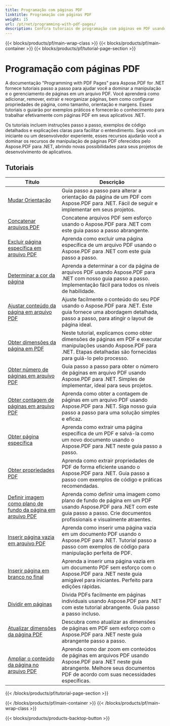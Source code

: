```yaml
---
title: Programação com páginas PDF
linktitle: Programação com páginas PDF
weight: 15
url: /pt/net/programming-with-pdf-pages/
description: Confira tutoriais de programação com páginas em PDF usando Aspose.PDF para .NET. Aprenda a manipular e personalizar as páginas de arquivos PDF.
---
```


{{< blocks/products/pf/main-wrap-class >}}
{{< blocks/products/pf/main-container >}}
{{< blocks/products/pf/tutorial-page-section >}}

# Programação com páginas PDF

A documentação "Programming with PDF Pages" para Aspose.PDF for .NET fornece tutoriais passo a passo para ajudar você a dominar a manipulação e o gerenciamento de páginas em um arquivo PDF. Você aprenderá como adicionar, remover, extrair e reorganizar páginas, bem como configurar propriedades de página, como tamanho, orientação e margens. Esses tutoriais o guiarão por exemplos práticos e fornecerão o conhecimento para trabalhar efetivamente com páginas PDF em seus aplicativos .NET.

Os tutoriais incluem instruções passo a passo, exemplos de código detalhados e explicações claras para facilitar o entendimento. Seja você um iniciante ou um desenvolvedor experiente, esses recursos ajudarão você a dominar os recursos de manipulação de páginas PDF oferecidos pelo Aspose.PDF para .NET, abrindo novas possibilidades para seus projetos de desenvolvimento de aplicativos.

## Tutoriais
| Título | Descrição |
| --- | --- | 
| [Mudar Orientação](./change-orientation/) | Guia passo a passo para alterar a orientação da página de um PDF com Aspose.PDF para .NET. Fácil de seguir e implementar em seus projetos. |  
| [Concatenar arquivos PDF](./concatenate-pdf-files/) | Concatene arquivos PDF sem esforço usando o Aspose.PDF para .NET com este guia passo a passo abrangente. |  
| [Excluir página específica em arquivo PDF](./delete-particular-page/) | Aprenda como excluir uma página específica de um arquivo PDF usando o Aspose.PDF para .NET com este guia passo a passo. |  
| [Determinar a cor da página](./determine-page-color/) | Aprenda a determinar a cor da página de arquivos PDF usando Aspose.PDF para .NET com nosso guia passo a passo. Implementação fácil para todos os níveis de habilidade. |  
| [Ajustar conteúdo da página em arquivo PDF](./fit-page-contents/) | Ajuste facilmente o conteúdo do seu PDF usando o Aspose.PDF para .NET. Este guia fornece uma abordagem detalhada, passo a passo, para atingir o layout de página ideal. |  
| [Obter dimensões da página em PDF](./get-dimensions/) | Neste tutorial, explicamos como obter dimensões de páginas em PDF e executar manipulações usando Aspose.PDF para .NET. Etapas detalhadas são fornecidas para guiá-lo pelo processo. |  
| [Obter número de páginas em arquivo PDF](./get-number-of-pages/) | Guia passo a passo para obter o número de páginas em arquivo PDF usando Aspose.PDF para .NET. Simples de implementar, ideal para seus projetos. |  
| [Obter contagem de páginas em arquivo PDF](./get-page-count/) | Aprenda como obter a contagem de páginas em um arquivo PDF usando Aspose.PDF para .NET. Siga nosso guia passo a passo para uma solução simples e eficaz. |  
| [Obter página específica](./get-particular-page/) | Aprenda como extrair uma página específica de um PDF e salvá-la como um novo documento usando o Aspose.PDF para .NET neste guia passo a passo. |  
| [Obter propriedades PDF](./get-properties/) | Aprenda como extrair propriedades de PDF de forma eficiente usando o Aspose.PDF para .NET. Guia passo a passo com exemplos de código e práticas recomendadas. |  
| [Definir imagem como plano de fundo da página em arquivo PDF](./image-as-background/) | Aprenda como definir uma imagem como plano de fundo de página em um PDF usando Aspose.PDF para .NET com este guia passo a passo. Crie documentos profissionais e visualmente atraentes. |  
| [Inserir página vazia em arquivo PDF](./insert-empty-page/) | Aprenda como inserir uma página vazia em um documento PDF usando o Aspose.PDF para .NET. Tutorial passo a passo com exemplos de código para manipulação perfeita de PDF. |  
| [Inserir página em branco no final](./insert-empty-page-at-end/) | Aprenda a inserir uma página vazia em um documento PDF sem esforço com o Aspose.PDF para .NET neste guia amigável para iniciantes. Perfeito para edições rápidas. |  
| [Dividir em páginas](./split-to-pages/) | Divida PDFs facilmente em páginas individuais usando Aspose.PDF para .NET com este tutorial abrangente. Guia passo a passo incluso. |  
| [Atualizar dimensões da página PDF](./update-dimensions/) | Descubra como atualizar as dimensões de páginas em PDF sem esforço com o Aspose.PDF para .NET neste guia abrangente passo a passo. |  
| [Ampliar o conteúdo da página no arquivo PDF](./zoom-to-page-contents/) | Aprenda como dar zoom em conteúdos de páginas em arquivos PDF usando Aspose.PDF para .NET neste guia abrangente. Melhore seus documentos PDF de acordo com suas necessidades específicas. |  
{{< /blocks/products/pf/tutorial-page-section >}}

{{< /blocks/products/pf/main-container >}}
{{< /blocks/products/pf/main-wrap-class >}}

{{< blocks/products/products-backtop-button >}}
